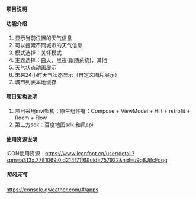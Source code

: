 #### 项目说明

#### 功能介绍
1. 显示当前位置的天气信息
2. 可以搜索不同城市的天气信息
3. 模式选择：关怀模式
4. 主题选择：白天，黑夜(跟随系统)，其他
5. 天气状态动画展示
6. 未来24小时天气状态显示（自定义图片展示）
7. 城市列表本地缓存

#### 项目架构说明
1. 项目采用mvi架构；原生组件有：Compose + ViewModel + Hilt + retrofit + Room  + Flow
2. 第三方sdk：百度地图sdk.和风api
#### 使用资源说明
ICON使用资源：https://www.iconfont.cn/user/detail?spm=a313x.7781069.0.d214f71f6&uid=757922&nid=u9q8JjfcFdqq
##### 和风天气
https://console.qweather.com/#/apps


